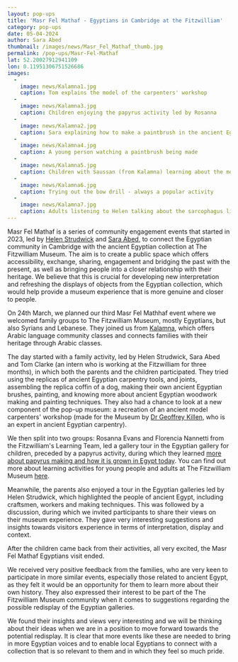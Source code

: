 ```yaml
---
layout: pop-ups
title: 'Masr Fel Mathaf - Egyptians in Cambridge at the Fitzwilliam'
category: pop-ups
date: 05-04-2024
author: Sara Abed
thumbnail: /images/news/Masr_Fel_Mathaf_thumb.jpg
permalink: /pop-ups/Masr-Fel-Mathaf
lat: 52.20027912941109 
lon: 0.11951306751526686  
images:
  - 
    image: news/Kalamna1.jpg
    caption: Tom explains the model of the carpenters' workshop
  -
    image: news/Kalamna3.jpg
    caption: Children enjoying the papyrus activity led by Rosanna 
  -
    image: news/Kalamna2.jpg
    caption: Sara explaining how to make a paintbrush in the ancient Egyptian manner
  -
    image: news/Kalamna4.jpg
    caption: A young person watching a paintbrush being made
  -
    image: news/Kalamna5.jpg
    caption: Children with Saussan (from Kalamna) learning about the model of the carpenters' workshop
  -
    image: news/Kalamna6.jpg
    caption: Trying out the bow drill - always a popular activity
  -
    image: news/Kalamna7.jpg
    caption: Adults listening to Helen talking about the sarcophagus lid of Ramesses III
---
```


Masr Fel Mathaf is a series of community engagement events that started in 2023, led by [Helen 
Strudwick](https://egyptiancoffins.org/team/helen-strudwick/) and [Sara Abed](https://egyptiancoffins.org/team/sara-hany-abed/), to connect the Egyptian community in Cambridge with the ancient Egyptian collection
at The Fitzwilliam Museum. The aim is to create a public space which offers accessibility,
exchange, sharing, engagement and bridging the past with the present, as well as bringing people into a closer relationship with their 
heritage. We believe that this is crucial for developing new interpretation and refreshing the displays of objects from the Egyptian
collection, which would help provide a museum experience that is more genuine and closer to people.

On 24th March, we planned our third Masr Fel Mathhaf event where we welcomed 
family groups to The Fitzwilliam Museum, mostly Egyptians, but also Syrians and Lebanese. 
They joined us from [Kalamna](https://kalamna.org/),
which offers Arabic language community classes and connects families with their heritage through Arabic classes.

The day started with a family activity, led by Helen Strudwick, Sara Abed and Tom Clarke (an intern who is working at the Fitzwilliam 
for three months), in which both the parents and the children participated. They tried using the replicas of ancient Egyptian carpentry tools, 
and joints, assembling the replica coffin of a dog, making their own ancient Egyptian brushes, painting, 
and knowing more about ancient Egyptian woodwork making and painting techniques. They also had a chance to look at a new
component of the pop-up museum: a recreation of an ancient model carpenters' workshop (made for the Museum by 
[Dr Geoffrey Killen](https://egyptiancoffins.org/team/geoff-killen/), who is an expert in ancient Egyptian carpentry).

We then split into two groups: Rosanna Evans and Florencia Nannetti from the Fitzwilliam's Learning Team,
led a gallery tour in the Egyptian gallery for children, preceded by a papyrus activity,
during which they learned [more about papyrus making and how it is grown in Egypt today](https://youtu.be/swWCI7Qn5oU?feature=shared). 
You can find out more about
learning activities for young people and adults at The Fitzwilliam Museum [here](https://fitzmuseum.cam.ac.uk/learn-with-us).

Meanwhile, the parents also enjoyed a tour in the Egyptian galleries led by Helen Strudwick,
which highlighted the people of ancient Egypt, including craftsmen, workers and making techniques. 
This was followed by a discussion, during which we invited participants to share their views on their museum experience.
They gave very interesting suggestions and insights towards visitors experience in terms of
interpretation, display and context. 

After the children came back from their activities, all very excited, the Masr Fel Mathaf Egyptians 
visit ended. 

We received very positive feedback from the families, who are very keen to participate in more 
similar events, especially those related to ancient Egypt, as they felt it would be an opportunity for them to learn more
about their own history. They also expressed their interest to be part of the The Fitzwilliam 
Museum community when it comes to suggestions regarding the possible redisplay of the Egyptian galleries. 

We found their insights and views very interesting and we will be thinking about their ideas when we are in a position to move forward 
towards the potential redisplay. It is clear that more events like these are needed to bring in more Egyptian voices and to enable local Egyptians 
to connect with a collection that is so relevant to them and in which they feel so much pride.
 
 

